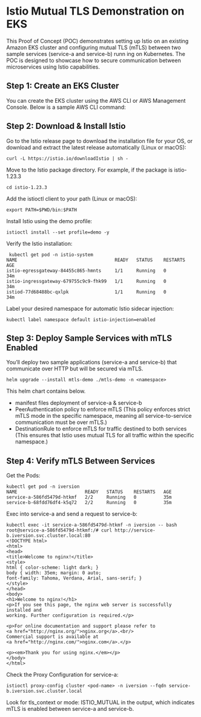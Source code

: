 
# Istio Mutual TLS Demonstration on EKS

This Proof of Concept (POC) demonstrates setting up Istio on an existing Amazon EKS cluster and configuring mutual TLS (mTLS) between two sample services (service-a and service-b) runn
ing on Kubernetes. The POC is designed to showcase how to secure communication between microservices using Istio capabilities.

## Step 1: Create an EKS Cluster
You can create the EKS cluster using the AWS CLI or AWS Management Console. Below is a sample AWS CLI command:

## Step 2: Download & Install Istio

Go to the Istio release page to download the installation file for your OS, or download and extract the latest release automatically (Linux or macOS):

```
curl -L https://istio.io/downloadIstio | sh -
```
Move to the Istio package directory. For example, if the package is istio-1.23.3
```
cd istio-1.23.3
```
Add the istioctl client to your path (Linux or macOS):
```
export PATH=$PWD/bin:$PATH
```
Install Istio using the demo profile:
```
istioctl install --set profile=demo -y
```
Verify the Istio installation:
```
 kubectl get pod -n istio-system
NAME                                    READY   STATUS    RESTARTS   AGE
istio-egressgateway-84455c865-hmnts     1/1     Running   0          34m
istio-ingressgateway-679755c9c9-fhk99   1/1     Running   0          34m
istiod-77d68488bc-qxlpk                 1/1     Running   0          34m
```

Label your desired namespace for automatic Istio sidecar injection:
```
kubectl label namespace default istio-injection=enabled
```

## Step 3: Deploy Sample Services with mTLS Enabled

You’ll deploy two sample applications (service-a and service-b) that communicate over HTTP but will be secured via mTLS.

```
helm upgrade --install mtls-demo ./mtls-demo -n <namespace>
```

This helm chart contains below.
- manifest files deployment of service-a & service-b
- PeerAuthentication policy to enforce mTLS (This policy enforces strict mTLS mode in the specific namespace, meaning all service-to-service communication must be over mTLS.)
- DestinationRule to enforce mTLS for traffic destined to both services (This ensures that Istio uses mutual TLS for all traffic within the specific namespace.)


## Step 4: Verify mTLS Between Services

Get the Pods:

```
kubectl get pod -n iversion
NAME                         READY   STATUS    RESTARTS   AGE
service-a-586fd5479d-htkmf   2/2     Running   0          35m
service-b-68fdd76df4-k5q72   2/2     Running   0          35m
```

Exec into service-a and send a request to service-b:

```
kubectl exec -it service-a-586fd5479d-htkmf -n iversion -- bash
root@service-a-586fd5479d-htkmf:/# curl http://service-b.iversion.svc.cluster.local:80
<!DOCTYPE html>
<html>
<head>
<title>Welcome to nginx!</title>
<style>
html { color-scheme: light dark; }
body { width: 35em; margin: 0 auto;
font-family: Tahoma, Verdana, Arial, sans-serif; }
</style>
</head>
<body>
<h1>Welcome to nginx!</h1>
<p>If you see this page, the nginx web server is successfully installed and
working. Further configuration is required.</p>

<p>For online documentation and support please refer to
<a href="http://nginx.org/">nginx.org</a>.<br/>
Commercial support is available at
<a href="http://nginx.com/">nginx.com</a>.</p>

<p><em>Thank you for using nginx.</em></p>
</body>
</html>
```

Check the Proxy Configuration for service-a:

```
istioctl proxy-config cluster <pod-name> -n iversion --fqdn service-b.iversion.svc.cluster.local
```

Look for tls_context or mode: ISTIO_MUTUAL in the output, which indicates mTLS is enabled between service-a and service-b.


